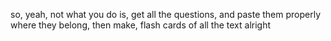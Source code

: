 so, yeah, not what you do is, get all the questions, and paste them properly where they belong, then make, flash cards of all the text alright
